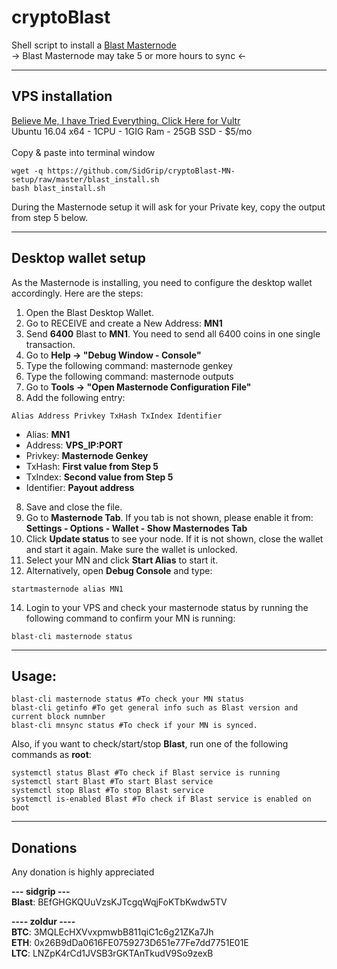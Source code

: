 # cryptoBlast
Shell script to install a [Blast Masternode](https://bitcointalk.org/index.php?topic=2547036)
<br>
->  Blast Masternode may take 5 or more hours to sync <-
***

## VPS installation
<a href="https://www.vultr.com/?ref=7390666" rel="nofollow">Believe Me, I have Tried Everything. Click Here for Vultr</a>
<br>
Ubuntu 16.04 x64 - 1CPU - 1GIG Ram - 25GB SSD - $5/mo
<br>
<br>
Copy & paste into terminal window
```
wget -q https://github.com/SidGrip/cryptoBlast-MN-setup/raw/master/blast_install.sh
bash blast_install.sh
```
During the Masternode setup it will ask for your Private key, copy the output from step 5 below.
***

## Desktop wallet setup

As the Masternode is installing, you need to configure the desktop wallet accordingly. Here are the steps:
1. Open the Blast Desktop Wallet.
2. Go to RECEIVE and create a New Address: **MN1**
3. Send **6400** Blast to **MN1**. You need to send all 6400 coins in one single transaction.
4. Go to **Help -> "Debug Window - Console"**
5. Type the following command: masternode genkey
5. Type the following command: masternode outputs
6. Go to  **Tools -> "Open Masternode Configuration File"**
7. Add the following entry:
```
Alias Address Privkey TxHash TxIndex Identifier
```
* Alias: **MN1**
* Address: **VPS_IP:PORT**
* Privkey: **Masternode Genkey**
* TxHash: **First value from Step 5**
* TxIndex:  **Second value from Step 5**
* Identifier: **Payout address**
8. Save and close the file.
9. Go to **Masternode Tab**. If you tab is not shown, please enable it from: **Settings - Options - Wallet - Show Masternodes Tab**
10. Click **Update status** to see your node. If it is not shown, close the wallet and start it again. Make sure the wallet is unlocked.
11. Select your MN and click **Start Alias** to start it.
12. Alternatively, open **Debug Console** and type:
```
startmasternode alias MN1
```
14. Login to your VPS and check your masternode status by running the following command to confirm your MN is running:
```
blast-cli masternode status
```
***

## Usage:
```
blast-cli masternode status #To check your MN status
blast-cli getinfo #To get general info such as Blast version and current block numnber
blast-cli mnsync status #To check if your MN is synced.
```
Also, if you want to check/start/stop **Blast**, run one of the following commands as **root**:

```
systemctl status Blast #To check if Blast service is running
systemctl start Blast #To start Blast service
systemctl stop Blast #To stop Blast service
systemctl is-enabled Blast #To check if Blast service is enabled on boot
```
***

## Donations
Any donation is highly appreciated

**--- sidgrip ---**
<br>
**Blast**: BEfGHGKQUuVzsKJTcgqWqjFoKTbKwdw5TV


**---- zoldur ----**
<br>
**BTC**: 3MQLEcHXVvxpmwbB811qiC1c6g21ZKa7Jh
<br>
**ETH**: 0x26B9dDa0616FE0759273D651e77Fe7dd7751E01E
<br>
**LTC**: LNZpK4rCd1JVSB3rGKTAnTkudV9So9zexB
